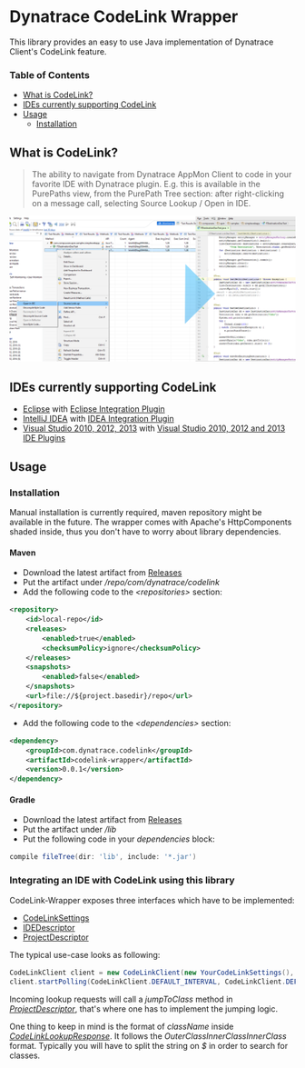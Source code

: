 # Dynatrace CodeLink Wrapper

This library provides an easy to use Java implementation of Dynatrace Client's CodeLink feature.

### Table of Contents
- [What is CodeLink?](#codelink)
- [IDEs currently supporting CodeLink](#ides)
- [Usage](#usage)
    - [Installation](#Installation) 


## <a name="codelink"></a> What is CodeLink?

> The ability to navigate from Dynatrace AppMon Client to code in your favorite IDE with Dynatrace plugin. E.g. this is available in the PurePaths view, from the PurePath Tree section: after right-clicking on a message call, selecting Source Lookup / Open in IDE. 

![Source lookup](./img/source_lookup.png) 

## <a name="ides"></a>IDEs currently supporting CodeLink

- [Eclipse](https://eclipse.org) with [Eclipse Integration Plugin](https://github.com/Dynatrace/Dynatrace-Eclipse-Integration-Plugin)
- [IntelliJ IDEA](https://www.jetbrains.com/idea/) with [IDEA Integration Plugin](https://community.dynatrace.com/community/pages/viewpage.action?pageId=68649064)
- [Visual Studio 2010, 2012, 2013]() with [Visual Studio 2010, 2012 and 2013 IDE Plugins](https://community.dynatrace.com/community/pages/viewpage.action?pageId=47186029)

## Usage

### Installation
Manual installation is currently required, maven repository might be available in the future.
The wrapper comes with Apache's HttpComponents shaded inside, thus you don't have to worry about library dependencies.

#### Maven
- Download the latest artifact from [Releases](/releases)
- Put the artifact under */repo/com/dynatrace/codelink*
- Add the following code to the *&lt;repositories&gt;* section:

```xml
<repository>
    <id>local-repo</id>
    <releases>
        <enabled>true</enabled>
        <checksumPolicy>ignore</checksumPolicy>
    </releases>
    <snapshots>
        <enabled>false</enabled>
    </snapshots>
    <url>file://${project.basedir}/repo</url>
</repository>
```

- Add the following code to the *&lt;dependencies&gt;* section:

```xml
<dependency>
    <groupId>com.dynatrace.codelink</groupId>
    <artifactId>codelink-wrapper</artifactId>
    <version>0.0.1</version>
</dependency>
```

#### Gradle
- Download the latest artifact from [Releases](/releases)
- Put the artifact under */lib*
- Put the following code in your *dependencies* block:

```groovy
compile fileTree(dir: 'lib', include: '*.jar')
```

### Integrating an IDE with CodeLink using this library

CodeLink-Wrapper exposes three interfaces which have to be implemented:
- [CodeLinkSettings](src/main/java/com/dynatrace/codelink/CodeLinkSettings.java)
- [IDEDescriptor](src/main/java/com/dynatrace/codelink/IDEDescriptor.java)
- [ProjectDescriptor](src/main/java/com/dynatrace/codelink/ProjectDescriptor.java)

The typical use-case looks as following:

```java
CodeLinkClient client = new CodeLinkClient(new YourCodeLinkSettings(), new YourIDEDescriptor(), new YourProjectDescriptor());
client.startPolling(CodeLinkClient.DEFAULT_INTERVAL, CodeLinkClient.DEFAULT_UNIT);
```

Incoming lookup requests will call a *jumpToClass* method in *[ProjectDescriptor](src/main/java/com/dynatrace/codelink/ProjectDescriptor.java)*, that's where one has to implement the jumping logic.

One thing to keep in mind is the format of *className* inside [*CodeLinkLookupResponse*](src/main/java/com/dynatrace/codelink/CodeLinkLookupResponse.java). It follows the *OuterClass$InnerClass$InnerClass* format.
Typically you will have to split the string on *$* in order to search for classes.
